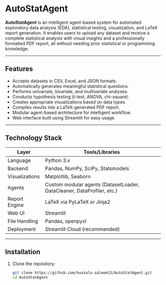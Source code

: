 # AutoStatAgent

**AutoStatAgent** is an intelligent agent-based system for automated exploratory data analysis (EDA), statistical testing, visualization, and LaTeX report generation. It enables users to upload any dataset and receive a complete statistical analysis with visual insights and a professionally formatted PDF report, all without needing prior statistical or programming knowledge.

---

## Features

- Accepts datasets in CSV, Excel, and JSON formats.
- Automatically generates meaningful statistical questions.
- Performs univariate, bivariate, and multivariate analyses.
- Conducts hypothesis testing (t-test, ANOVA, chi-square).
- Creates appropriate visualizations based on data types.
- Compiles results into a LaTeX-generated PDF report.
- Modular agent-based architecture for intelligent workflow.
- Web interface built using Streamlit for easy usage.

---

## Technology Stack

| Layer            | Tools/Libraries                            |
|------------------|-------------------------------------------|
| Language         | Python 3.x                                |
| Backend          | Pandas, NumPy, SciPy, Statsmodels         |
| Visualizations   | Matplotlib, Seaborn                        |
| Agents           | Custom modular agents (DatasetLoader, DataCleaner, DataProfiler, etc.) |
| Report Engine    | LaTeX via PyLaTeX or Jinja2                |
| Web UI           | Streamlit                                  |
| File Handling    | Pandas, openpyxl                           |
| Deployment       | Streamlit Cloud (recommended)              |

---

## Installation

1. Clone the repository:
   ```bash
   git clone https://github.com/hunzala-saleem15/AutoStatAgent.git
   cd AutoStatAgent
